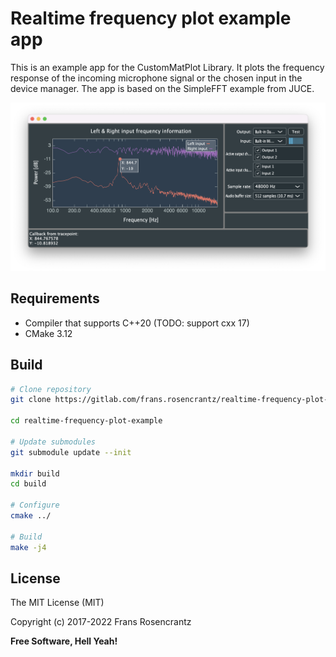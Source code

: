 # Realtime frequency plot example app

This is an example app for the CustomMatPlot Library. It plots the frequency response of the incoming microphone signal or the chosen input in the device manager. The app is based on the SimpleFFT example from JUCE.

![Image](img/ui.png)

## Requirements
<a name="requirements"></a>

- Compiler that supports C++20 (TODO: support cxx 17)
- CMake 3.12

## Build
```sh
# Clone repository
git clone https://gitlab.com/frans.rosencrantz/realtime-frequency-plot-example.git

cd realtime-frequency-plot-example

# Update submodules
git submodule update --init

mkdir build
cd build

# Configure
cmake ../

# Build
make -j4
```

## License
<a name="license"></a>

The MIT License (MIT)

Copyright (c) 2017-2022 Frans Rosencrantz

**Free Software, Hell Yeah!**